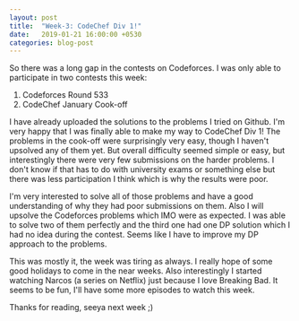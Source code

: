 ```yaml
---
layout: post
title:  "Week-3: CodeChef Div 1!"
date:   2019-01-21 16:00:00 +0530
categories: blog-post
---
```

So there was a long gap in the contests on Codeforces. I was only able to
participate in two contests this week:

1. Codeforces Round 533
2. CodeChef January Cook-off

I have already uploaded the solutions to the problems I tried on Github.
I'm very happy that I was finally able to make my way to CodeChef Div 1!
The problems in the cook-off were surprisingly very easy, though I haven't
upsolved any of them yet. But overall difficulty seemed simple or easy, but
interestingly there were very few submissions on the harder problems. I don't
know if that has to do with university exams or something else but there was
less participation I think which is why the results were poor.

I'm very interested to solve all of those problems and have a good understanding
of why they had poor submissions on them. Also I will upsolve the Codeforces
problems which IMO were as expected. I was able to solve two of them perfectly
and the third one had one DP solution which I had no idea during the contest.
Seems like I have to improve my DP approach to the problems.

This was mostly it, the week was tiring as always. I really hope of some good
holidays to come in the near weeks. Also interestingly I started watching Narcos
(a series on Netflix) just because I love Breaking Bad. It seems to be fun,
I'll have some more episodes to watch this week.

Thanks for reading, seeya next week ;)

